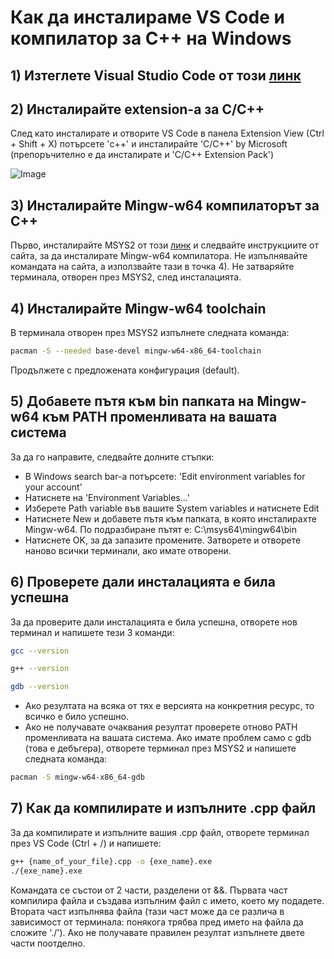 # Как да инсталираме VS Code и компилатор за C++ на Windows

## 1) Изтеглете Visual Studio Code от този [линк](https://code.visualstudio.com/download)

## 2) Инсталирайте extension-a за C/C++

След като инсталирате и отворите VS Code в панела Extension View (Ctrl + Shift + X) потърсете 'c++' и инсталирайте 'C/C++' by Microsoft (препоръчително е да инсталирате и 'C/C++ Extension Pack')

![Image](https://code.visualstudio.com/assets/docs/cpp/cpp/cpp-extension.png)

## 3) Инсталирайте Mingw-w64 компилаторът за C++

Първо, инсталирайте MSYS2 от този [линк](https://www.msys2.org/) и следвайте инструкциите от сайта, за да инсталирате Mingw-w64 компилатора. Не изпълнявайте командата на сайта, а използвайте тази в точка 4). Не затваряйте терминала, отворен през MSYS2, след инсталацията.

## 4) Инсталирайте Mingw-w64 toolchain

В терминала отворен през MSYS2 изпълнете следната команда:
```bash
pacman -S --needed base-devel mingw-w64-x86_64-toolchain
```
Продължете с предложената конфигурация (default).

## 5) Добавете пътя към bin папката на Mingw-w64 към PATH променливата на вашата система

За да го направите, следвайте долните стъпки:
- В Windows search bar-a потърсете: 'Edit environment variables for your account'
- Натиснете на 'Environment Variables...'
- Изберете Path variable във вашите System variables и натиснете Edit
- Натиснете New и добавете пътя към папката, в която инсталирахте Mingw-w64. По подразбиране пътят е: C:\msys64\mingw64\bin
- Натиснете OK, за да запазите промените. Затворете и отворете наново всички терминали, ако имате отворени. 

## 6) Проверете дали инсталацията е била успешна

За да проверите дали инсталацията е била успешна, отворете нов терминал и напишете тези 3 команди:

```bash
gcc --version

g++ --version

gdb --version
```

- Ако резултата на всяка от тях е версията на конкретния ресурс, то всичко е било успешно.
- Ако не получавате очаквания резултат проверете отново PATH променливата на вашата система. Ако имате проблем само с gdb (това е дебъгера), отворете терминал през MSYS2 и напишете следната команда:
```bash
pacman -S mingw-w64-x86_64-gdb
```

## 7) Как да компилирате и изпълните .cpp файл

За да компилирате и изпълните вашия .cpp файл, отворете терминал през VS Code (Ctrl + /) и напишете:
```bash
g++ {name_of_your_file}.cpp -o {exe_name}.exe
./{exe_name}.exe
```
Командата се състои от 2 части, разделени от &&. Първата част компилира файла и създава изпълним файл с името, което му подадете. Втората част изпълнява файла (тази част може да се различа в зависимост от терминала: понякога трябва пред името на файла да сложите './'). Ако не получавате правилен резултат изпълнете двете части поотделно.